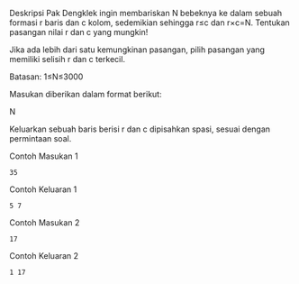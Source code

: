 Deskripsi
Pak Dengklek ingin membariskan N bebeknya ke dalam sebuah formasi r baris dan c kolom, sedemikian sehingga r≤c dan r×c=N. Tentukan pasangan nilai r dan c yang mungkin!

Jika ada lebih dari satu kemungkinan pasangan, pilih pasangan yang memiliki selisih r dan c terkecil.

Batasan: 1≤N≤3000

Masukan diberikan dalam format berikut:

N

Keluarkan sebuah baris berisi r dan c dipisahkan spasi, sesuai dengan permintaan soal.

Contoh Masukan 1
```
35
```
Contoh Keluaran 1
```
5 7
```

Contoh Masukan 2
```
17
```
Contoh Keluaran 2
```
1 17
```
